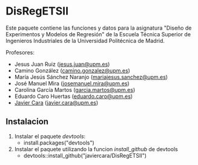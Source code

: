 # DisRegETSII

Este paquete contiene las funciones y datos para la asignatura "Diseño de Experimentos y Modelos de Regresión" de la Escuela Técnica Superior de Ingenieros Industriales de la Universidad Politécnica de Madrid.

Profesores:

* Jesus Juan Ruiz (jesus.juan@upm.es)
* Camino González (camino.gonzalez@upm.es) 
* María Jesús Sánchez Naranjo (mariajesus.sanchez@upm.es)
* José Manuel Mira (josemanuel.mira@upm.es)
* Carolina García Martos (garcia.martos@upm.es)
* Eduardo Caro Huertas (eduardo.caro@upm.es)
* [Javier Cara](https://www.javiercara.com) (javier.cara@upm.es)

## Instalacion
1. Instalar el paquete *devtools*:
	- install.packages("devtools")
2. Instalar el paquete utilizando la funcion *install_github* de devtools
	- devtools::install_github("javiercara/DisRegETSII")
